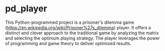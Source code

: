 # pd_player
This Python-programmed project is a prisoner's dilemma game (https://en.wikipedia.org/wiki/Prisoner%27s_dilemma) player. It offers a distinct and clever approach to the traditional game by analyzing the matrix and selecting the optimum playing strategy. The player leverages the power of programming and game theory to deliver optimized results.
